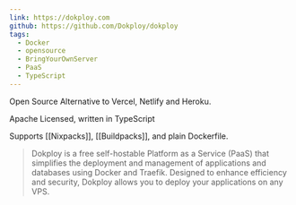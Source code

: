 ```yaml
---
link: https://dokploy.com
github: https://github.com/Dokploy/dokploy
tags:
  - Docker
  - opensource
  - BringYourOwnServer
  - PaaS
  - TypeScript
---
```

Open Source Alternative to Vercel, Netlify and Heroku.

Apache Licensed, written in TypeScript

Supports [[Nixpacks]], [[Buildpacks]], and plain Dockerfile. 

> Dokploy is a free self-hostable Platform as a Service (PaaS) that simplifies the deployment and management of applications and databases using Docker and Traefik. Designed to enhance efficiency and security, Dokploy allows you to deploy your applications on any VPS.